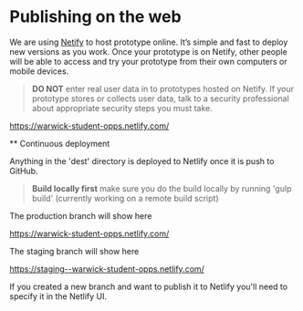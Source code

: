 # Publishing on the web

We are using [Netify](https://app.netlify.com/account/sites) to host prototype online. It’s simple and fast to deploy new versions as you work. Once your prototype is on Netify, other people will be able to access and try your prototype from their own computers or mobile devices.

> **DO NOT** enter real user data in to prototypes hosted on Netify. If your prototype stores or collects user data, talk to a security professional about appropriate security steps you must take.


https://warwick-student-opps.netlify.com/


** Continuous deployment

Anything in the 'dest' directory is deployed to Netlify once it is push to GitHub.

> **Build locally first** make sure you do the build locally by running 'gulp build' (currently working on a remote build script)

The production branch will show here

https://warwick-student-opps.netlify.com/


The staging branch will show here

https://staging--warwick-student-opps.netlify.com/

If you created a new branch and want to publish it to Netlify you'll need to specify it in the Netlify UI.
